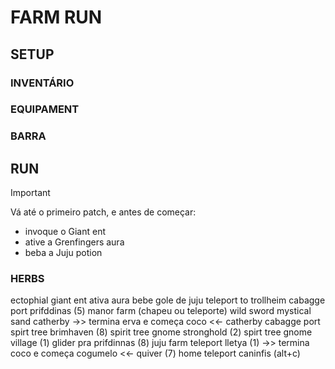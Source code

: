 # FARM RUN

## SETUP

### INVENTÁRIO

### EQUIPAMENT

### BARRA

## RUN

> [!IMPORTANT]
> Vá até o primeiro patch, e antes de começar:
> - invoque o Giant ent
> - ative a Grenfingers aura
> - beba a Juju potion

### HERBS




ectophial
giant ent
ativa aura
bebe gole de juju
teleport to trollheim
cabagge port
prifddinas (5)
manor farm (chapeu ou teleporte)
wild sword
mystical sand
catherby
->> termina erva e começa coco <<-
catherby
cabagge port spirt tree brimhaven (8)
spirit tree gnome stronghold (2)
spirt tree gnome village (1)
glider pra prifdinnas (8)
juju farm teleport
lletya (1)
->> termina coco e começa cogumelo <<-
quiver (7)
home teleport caninfis (alt+c)
